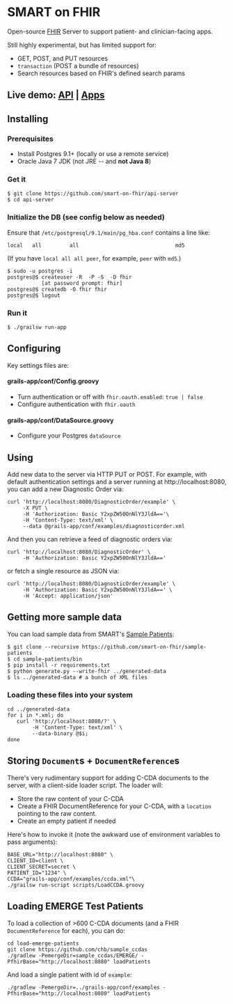 SMART on FHIR
=============


Open-source [FHIR](http://hl7.org/implement/standards/fhir/) Server to support patient- and clinician-facing apps.

Still highly experimental, but has limited support for:

 * GET, POST, and PUT resources
 * `transaction` (POST a bundle of resources)
 * Search resources based on FHIR's defined search params

## Live demo: [API](https://fhir-api.smarthealthit.org) | [Apps](https://fhir.smarthealthit.org)

## Installing

### Prerequisites
* Install Postgres 9.1+ (locally or use a remote service)
* Oracle Java 7 JDK (not JRE -- and **not Java 8**)

###  Get it
```
$ git clone https://github.com/smart-on-fhir/api-server
$ cd api-server
```

### Initialize the DB (see config below as needed)
Ensure that `/etc/postgresql/9.1/main/pg_hba.conf` contains a line like:

```
local   all         all                               md5
```
(If you have `local all all peer`, for example, `peer` with `md5`.)



```
$ sudo -u postgres -i
postgres@$ createuser -R  -P -S  -D fhir
           [at password prompt: fhir]
postgres@$ createdb -O fhir fhir
postgres@$ logout
```

### Run it
```
$ ./grailsw run-app
```

## Configuring
Key settings files are:

#### grails-app/conf/Config.groovy
* Turn authentication or off with `fhir.oauth.enabled`: `true | false`
* Configure authentication with `fhir.oauth`

#### grails-app/conf/DataSource.groovy
* Configure your Postgres `dataSource`

## Using
Add new data to the server via HTTP PUT or POST.  For example, with default
authentication settings and a server running at http://localhost:8080, you can add a new Diagnostic Order via:

```
curl 'http://localhost:8080/DiagnosticOrder/example' \
     -X PUT \
     -H 'Authorization: Basic Y2xpZW50OnNlY3JldA=='\
     -H 'Content-Type: text/xml' \
     --data @grails-app/conf/examples/diagnosticorder.xml
```

And then you can retrieve a feed of diagnostic orders via:

```
curl 'http://localhost:8080/DiagnosticOrder' \
     -H 'Authorization: Basic Y2xpZW50OnNlY3JldA=='
```

or fetch a single resource as JSON via:

```
curl 'http://localhost:8080/DiagnosticOrder/example' \
     -H 'Authorization: Basic Y2xpZW50OnNlY3JldA==' \
     -H 'Accept: application/json'
```

## Getting more sample data
You can load sample data from SMART's [Sample Patients](https://github.com/smart-on-fhir/sample-patients):

```
$ git clone --recursive https://github.com/smart-on-fhir/sample-patients
$ cd sample-patients/bin
$ pip install -r requirements.txt
$ python generate.py --write-fhir ../generated-data
$ ls ../generated-data # a bunch of XML files
```

### Loading these files into your system

```
cd ../generated-data
for i in *.xml; do 
   curl 'http://localhost:8080/?' \
        -H 'Content-Type: text/xml' \
        --data-binary @$i; 
done
```

## Storing `Document`s + `DocumentReference`s
There's very rudimentary support for adding C-CDA documents to the server,
with a client-side loader script. The loader will:
 
 * Store the raw content of your C-CDA
 * Create a FHIR DocumentReference for your C-CDA, with a `location` pointing to the raw content.
 * Create an empty patient if needed

Here's how to invoke it (note the awkward use of environment variables to pass arguments):

```
BASE_URL="http://localhost:8080" \
CLIENT_ID=client \
CLIENT_SECRET=secret \
PATIENT_ID="1234" \
CCDA="grails-app/conf/examples/ccda.xml"\
./grailsw run-script scripts/LoadCCDA.groovy
```


## Loading EMERGE Test Patients

To load a collection of >600 C-CDA documents (and a FHIR `DocumentReference` for each), you can do:

```
cd load-emerge-patients
git clone https://github.com/chb/sample_ccdas
./gradlew -PemergeDir=sample_ccdas/EMERGE/ -PfhirBase="http://localhost:8080" loadPatients

```

And load a single patient with id of `example`:
```
./gradlew -PemergeDir=../grails-app/conf/examples -PfhirBase="http://localhost:8080" loadPatients
```


